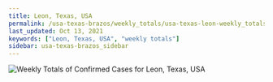 ```yaml
---
title: Leon, Texas, USA
permalink: /usa-texas-brazos/weekly_totals/usa-texas-leon-weekly_totals.html
last_updated: Oct 13, 2021
keywords: ["Leon, Texas, USA", "weekly totals"]
sidebar: usa-texas-brazos_sidebar
---
```


![Weekly Totals of Confirmed Cases for Leon, Texas, USA](/covid_tracker/images/graphs/usa-texas-leon-weekly_totals_graph.png)
